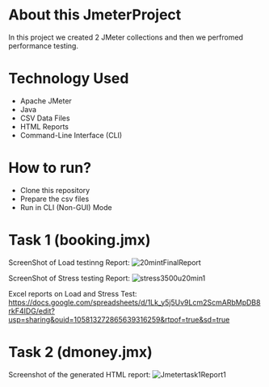 # About this JmeterProject
In this project we created 2 JMeter collections and then we perfromed performance testing.

# Technology Used
- Apache JMeter
- Java
- CSV Data Files
- HTML Reports
- Command-Line Interface (CLI)

# How to run?
- Clone this repository
- Prepare the csv files
- Run in CLI (Non-GUI) Mode

# Task 1 (booking.jmx)
ScreenShot of Load testinng Report:
![20mintFinalReport](https://github.com/user-attachments/assets/c514a117-9bea-471f-90b7-e2d8a2d2f88e)

ScreenShot of Stress testing Report:
![stress3500u20min1](https://github.com/user-attachments/assets/76767220-27bc-4e74-80aa-232f65e4f6b0)

Excel reports on Load and Stress Test:
https://docs.google.com/spreadsheets/d/1Lk_y5j5Uv9Lcm2ScmARbMpDB8rkF4IDG/edit?usp=sharing&ouid=105813272865639316259&rtpof=true&sd=true

# Task 2 (dmoney.jmx)
Screenshot of the generated HTML report:
![Jmetertask1Report1](https://github.com/user-attachments/assets/43940165-6012-4e70-866d-15f4ae7d9600)






